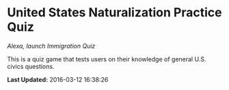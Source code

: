 # United States Naturalization Practice Quiz
*Alexa, launch Immigration Quiz*

This is a quiz game that tests users on their knowledge of general U.S. civics questions.

**Last Updated:** 2016-03-12 16:38:26